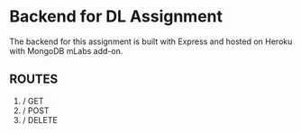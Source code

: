 # Backend for DL Assignment
The backend for this assignment is built with Express and hosted on Heroku with MongoDB mLabs add-on.

## ROUTES

1. / GET
2. / POST
3. / DELETE